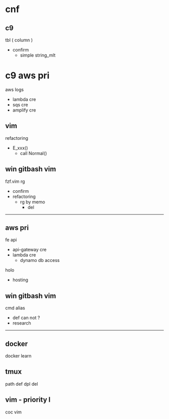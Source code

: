 
# cnf


## c9

tbl ( column )
- confirm
  - simple string_mlt


# c9 aws pri

aws logs
- lambda cre
- sqs cre
- amplify cre


## vim

refactoring
- E_xxx()
  - call Normal()


## win gitbash vim

fzf.vim rg
- confirm
- refactoring
  - rg by memo
    - del



---

## aws pri

fe api
- api-gateway cre
- lambda cre
  - dynamo db access

holo
- hosting


## win gitbash vim

cmd alias
- def can not ?
- research



---

## docker

docker learn


## tmux

path def dpl del


## vim  -  priority l

coc vim



